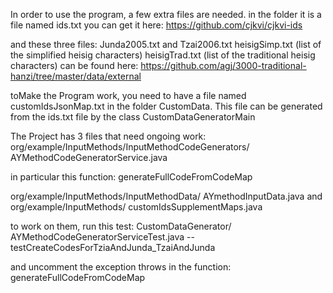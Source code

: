 In order to use the program, a few extra files are needed.
in the folder
it is a file named ids.txt
you can get it here: https://github.com/cjkvi/cjkvi-ids

and these three files:
Junda2005.txt and 
Tzai2006.txt
heisigSimp.txt (list of the simplified heisig characters)
heisigTrad.txt (list of the traditional heisig characters)
can be found here:
https://github.com/agj/3000-traditional-hanzi/tree/master/data/external


toMake the Program work,
you need to have a file named customIdsJsonMap.txt
in the folder CustomData.
This file can be generated from the ids.txt file
by the class CustomDataGeneratorMain

The Project has 3 files that need ongoing work:
org/example/InputMethods/InputMethodCodeGenerators/
AYMethodCodeGeneratorService.java 

in particular this function: generateFullCodeFromCodeMap

org/example/InputMethods/InputMethodData/
AYmethodInputData.java
and
org/example/InputMethods/
customIdsSupplementMaps.java

to work on them, run this test:
CustomDataGenerator/
AYMethodCodeGeneratorServiceTest.java
--testCreateCodesForTziaAndJunda_TzaiAndJunda

and uncomment the exception throws in the function:
generateFullCodeFromCodeMap